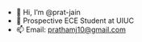- 👋 Hi, I’m @prat-jain
- 👀 Prospective ECE Student at UIUC 
- 📫 Email: prathamj10@gmail.com

<!---
prat-jain/prat-jain is a ✨ special ✨ repository because its `README.md` (this file) appears on your GitHub profile.
You can click the Preview link to take a look at your changes.
--->
